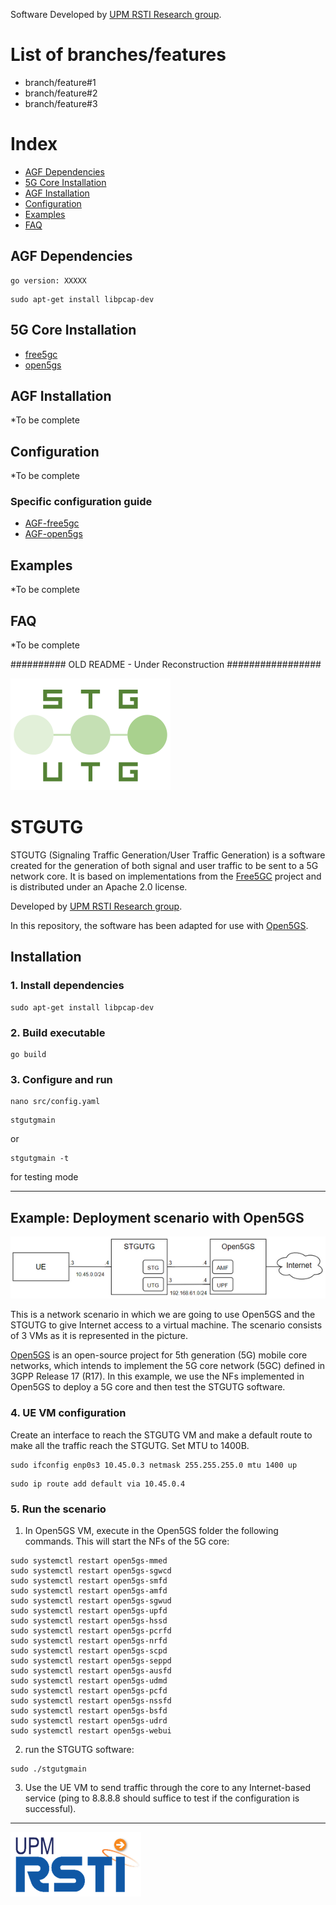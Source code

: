 
Software Developed by [UPM RSTI Research group](https://blogs.upm.es/rsti).

# List of branches/features
- branch/feature#1
- branch/feature#2
- branch/feature#3

# Index
- [AGF Dependencies](https://github.com/UPM-RSTI/AGF#Dependencies)
- [5G Core Installation](https://github.com/UPM-RSTI/AGF/blob/main/README.md#5g-core-installation)
- [AGF Installation](https://github.com/UPM-RSTI/AGF#AGF-Installation)
- [Configuration](https://github.com/UPM-RSTI/AGF#Configuraton)
- [Examples](https://github.com/UPM-RSTI/AGF#Examples)
- [FAQ](https://github.com/UPM-RSTI/AGF#FAQ)

## AGF Dependencies
```
go version: XXXXX
```
```
sudo apt-get install libpcap-dev
```

## 5G Core Installation
- [free5gc](https://github.com/UPM-RSTI/AGF/wiki/Core-5G-%E2%80%90-free5gc)
- [open5gs](https://github.com/UPM-RSTI/AGF/wiki/Core-5G-%E2%80%90-open5gs)
  
## AGF Installation
*To be complete

## Configuration
*To be complete

### Specific configuration guide
- [AGF-free5gc](https://github.com/UPM-RSTI/AGF/wiki/Free5gc-configuration)
- [AGF-open5gs](https://github.com/UPM-RSTI/AGF/wiki/Open5gs-configuration)

## Examples
*To be complete

## FAQ
*To be complete



########## OLD README - Under Reconstruction #################

![](stgutg.png) 

# STGUTG

STGUTG (Signaling Traffic Generation/User Traffic Generation) is a software created for the generation of both signal and user traffic to be sent to a 5G network core. It is based on implementations from the [Free5GC](https://www.free5gc.org/) project and is distributed under an Apache 2.0 license.

Developed by [UPM RSTI Research group](https://blogs.upm.es/rsti).

In this repository, the software has been adapted for use with [Open5GS](https://open5gs.org/).

## Installation 

### 1. Install dependencies

```
sudo apt-get install libpcap-dev
```

### 2. Build executable

```
go build
```

### 3. Configure and run

```
nano src/config.yaml
```
```
stgutgmain 
```
or
```
stgutgmain -t 
```
for testing mode

---

## Example: Deployment scenario with Open5GS

![](esquemagit.png)

This is a network scenario in which we are going to use Open5GS and the STGUTG to give Internet access to a virtual machine. The scenario consists of 3 VMs as it is represented in the picture. 

[Open5GS](https://open5gs.org/) is an open-source project for 5th generation (5G) mobile core networks, which intends to implement the 5G core network (5GC) defined in 3GPP Release 17 (R17). In this example, we use the NFs implemented in Open5GS to deploy a 5G core and then test the STGUTG software.


 


### 4. UE VM configuration 

Create an interface to reach the STGUTG VM and make a default route to make all the traffic reach the STGUTG. Set MTU to 1400B.


```
sudo ifconfig enp0s3 10.45.0.3 netmask 255.255.255.0 mtu 1400 up
```
```
sudo ip route add default via 10.45.0.4
```

### 5. Run the scenario

1. In Open5GS VM, execute in the Open5GS folder the following commands. This will start the NFs of the 5G core:

```
sudo systemctl restart open5gs-mmed
sudo systemctl restart open5gs-sgwcd
sudo systemctl restart open5gs-smfd
sudo systemctl restart open5gs-amfd
sudo systemctl restart open5gs-sgwud
sudo systemctl restart open5gs-upfd
sudo systemctl restart open5gs-hssd
sudo systemctl restart open5gs-pcrfd
sudo systemctl restart open5gs-nrfd
sudo systemctl restart open5gs-scpd
sudo systemctl restart open5gs-seppd
sudo systemctl restart open5gs-ausfd
sudo systemctl restart open5gs-udmd
sudo systemctl restart open5gs-pcfd
sudo systemctl restart open5gs-nssfd
sudo systemctl restart open5gs-bsfd
sudo systemctl restart open5gs-udrd
sudo systemctl restart open5gs-webui
```

2.  run the STGUTG software:
```
sudo ./stgutgmain
```

3. Use the UE VM to send traffic through the core to any Internet-based service (ping to 8.8.8.8 should suffice to test if the configuration is successful).

---

![](logorsti.png) 
